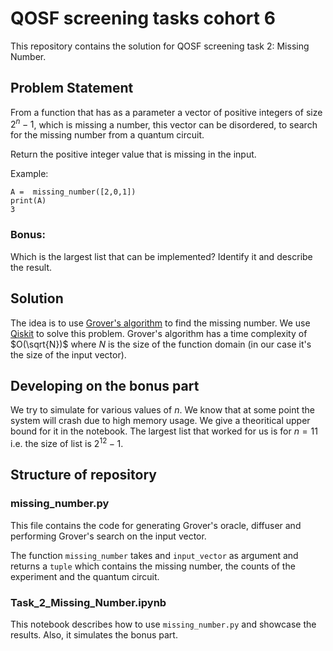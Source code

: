 # QOSF screening tasks cohort 6

This repository contains the solution for QOSF screening task 2: Missing Number.

## Problem Statement

From a function that has as a parameter a vector of positive integers of size $2^n -1$, which is missing a number, this vector can be disordered, to search for the missing number from a quantum circuit.

Return the positive integer value that is missing in the input.

Example:

```
A =  missing_number([2,0,1])
print(A)
3
```

### Bonus: 

Which is the largest list that can be implemented? Identify it and describe the result.

## Solution

The idea is to use [Grover's algorithm](https://en.wikipedia.org/wiki/Grover%27s_algorithm) to find the missing number. We use [Qiskit](https://qiskit.org/) to solve this problem. Grover's algorithm has a time complexity of $O(\sqrt{N})$ where $N$ is the size of the function domain (in our case it's the size of the input vector).

## Developing on the bonus part

We try to simulate for various values of $n$. We know that at some point the system will crash due to high memory usage. We give a theoritical upper bound for it in the notebook. The largest list that worked for us is for $n=11$ i.e. the size of list is $2^{12}-1$.

## Structure of repository

### missing_number.py
This file contains the code for generating Grover's oracle, diffuser and performing Grover's search on the input vector.

The function `missing_number` takes and `input_vector` as argument and returns a `tuple` which contains the missing number, the counts of the experiment and the quantum circuit.

### Task_2_Missing_Number.ipynb
This notebook describes how to use `missing_number.py` and showcase the results. Also, it simulates the bonus part.
